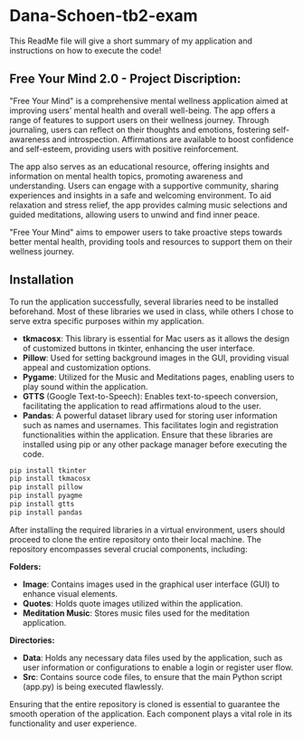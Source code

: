 # Dana-Schoen-tb2-exam
This ReadMe file will give a short summary of my application and instructions on how to execute the code! 

## Free Your Mind 2.0 - Project Discription:
"Free Your Mind" is a comprehensive mental wellness application aimed at improving users' mental health and overall well-being.
The app offers a range of features to support users on their wellness journey. Through journaling, users can reflect on their
thoughts and emotions, fostering self-awareness and introspection. Affirmations are available to boost confidence and self-esteem, providing users with positive reinforcement.

The app also serves as an educational resource, offering insights and information on mental health topics, promoting awareness
and understanding. Users can engage with a supportive community, sharing experiences and insights in a safe and welcoming environment.
To aid relaxation and stress relief, the app provides calming music selections and guided meditations, allowing users to unwind and find inner peace.

"Free Your Mind" aims to empower users to take proactive steps towards better mental health, providing tools and resources to support them on their wellness journey.

## Installation
To run the application successfully, several libraries need to be installed beforehand. Most of these libraries we used in class, 
while others I chose to serve extra specific purposes within my application.

* **tkmacosx**: This library is essential for Mac users as it allows the design of customized buttons in tkinter, enhancing the user interface.
* **Pillow**: Used for setting background images in the GUI, providing visual appeal and customization options.
* **Pygame**: Utilized for the Music and Meditations pages, enabling users to play sound within the application.
* **GTTS** (Google Text-to-Speech): Enables text-to-speech conversion, facilitating the application to read affirmations aloud to the user.
* **Pandas**: A powerful dataset library used for storing user information such as names and usernames. This facilitates login and registration functionalities within the application.
Ensure that these libraries are installed using pip or any other package manager before executing the code.


```bash
pip install tkinter
pip install tkmacosx
pip install pillow
pip install pyagme
pip install gtts
pip install pandas
```
After installing the required libraries in a virtual environment, users should proceed to clone the entire repository onto 
their local machine. The repository encompasses several crucial components, including:

**Folders:**
* **Image**: Contains images used in the graphical user interface (GUI) to enhance visual elements.
* **Quotes**: Holds quote images utilized within the application.
* **Meditation Music**: Stores music files used for the meditation application.

**Directories:**
* **Data**: Holds any necessary data files used by the application, such as user information or configurations to enable a login or register user flow.
* **Src**: Contains source code files, to ensure that the main Python script (app.py) is being executed flawlessly.

Ensuring that the entire repository is cloned is essential to guarantee the smooth operation of the application. Each component plays a vital role in its functionality and user experience.
